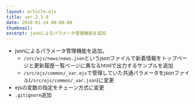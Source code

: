 ```yaml
---
layout: article.ejs
title: ver.2.3.0
date: 2018-01-24 00:00:00
thumbnail: 
excerpt: jsonによるパラメータ管理機能を追加
---
```


* jsonによるパラメータ管理機能を追加。
  * `/src/ejs/news/news.json`というjsonファイルで新着情報をトップページと更新履歴一覧ページに異なるhtmlで出力するサンプルを追加
  * `/src/ejs/common/_var.ejs`で管理していた共通パラメータをjsonファイル(`/src/ejs/common/_var.json`)に変更
* ejsの変数の指定をチェーン方式に変更
* `.gitignore`追加
